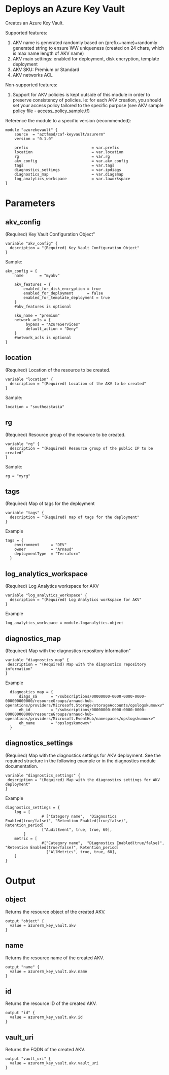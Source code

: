 # Deploys an Azure Key Vault
Creates an Azure Key Vault.

Supported features:
1. AKV name is generated randomly based on (prefix+name)+randomly generated string to ensure WW uniqueness (created on 24 chars, which is max name length of AKV name)
2. AKV main settings: enabled for deployment, disk encryption, template deployment
3. AKV SKU: Premium or Standard
4. AKV networks ACL

Non-supported features:
1. Support for AKV policies is kept outside of this module in order to preserve consistency of policies. Ie: for each AKV creation, you should set your access policy tailored to the specific purpose (see AKV sample policy file - access_policy_sample.tf)


Reference the module to a specific version (recommended):
```hcl
module "azurekevault" {
    source  = "aztfmod/caf-keyvault/azurerm"
    version = "0.1.0"

    prefix                            = var.prefix
    location                          = var.location
    rg                                = var.rg
    akv_config                        = var.akv_config
    tags                              = var.tags
    diagnostics_settings              = var.ipdiags
    diagnostics_map                   = var.diagsmap
    log_analytics_workspace           = var.laworkspace
}
```

# Parameters

## akv_config 
(Required) Key Vault Configuration Object"

```hcl
variable "akv_config" {
  description = "(Required) Key Vault Configuration Object"
}
```

Sample:
```hcl
akv_config = {
    name       = "myakv"

    akv_features = {
        enabled_for_disk_encryption = true
        enabled_for_deployment      = false
        enabled_for_template_deployment = true 
    } 
    #akv_features is optional

    sku_name = "premium"
    network_acls = {
         bypass = "AzureServices"
         default_action = "Deny"
    }
    #network_acls is optional
}
```

## location
(Required) Location of the resource to be created.
```hcl 
variable "location" {
  description = "(Required) Location of the AKV to be created"   
}
```

Sample:
```hcl 
location = "southeastasia"
```


## rg 
(Required) Resource group of the resource to be created. 

```hcl 
variable "rg" {
  description = "(Required) Resource group of the public IP to be created"    
}
```
Sample:
```hcl 
rg = "myrg"
```

## tags
(Required) Map of tags for the deployment
```hcl
variable "tags" {
  description = "(Required) map of tags for the deployment"
}
```
Example
```hcl
tags = {
    environment     = "DEV"
    owner           = "Arnaud"
    deploymentType  = "Terraform"
  }
```

## log_analytics_workspace
(Required) Log Analytics workspace for AKV
```hcl
variable "log_analytics_workspace" {
  description = "(Required) Log Analytics workspace for AKV"
}
```
Example
```hcl
log_analytics_workspace = module.loganalytics.object
```

## diagnostics_map
(Required) Map with the diagnostics repository information"
```hcl
variable "diagnostics_map" {
 description = "(Required) Map with the diagnostics repository information"
}
```
Example
```hcl
  diagnostics_map = {
      diags_sa      = "/subscriptions/00000000-0000-0000-0000-000000000000/resourceGroups/arnaud-hub-operations/providers/Microsoft.Storage/storageAccounts/opslogskumowxv"
      eh_id         = "/subscriptions/00000000-0000-0000-0000-000000000000/resourceGroups/arnaud-hub-operations/providers/Microsoft.EventHub/namespaces/opslogskumowxv"
      eh_name       = "opslogskumowxv"
  }
```

## diagnostics_settings
(Required) Map with the diagnostics settings for AKV deployment.
See the required structure in the following example or in the diagnostics module documentation.

```hcl
variable "diagnostics_settings" {
 description = "(Required) Map with the diagnostics settings for AKV deployment"
}
```
Example
```hcl
diagnostics_settings = {
    log = [
                # ["Category name",  "Diagnostics Enabled(true/false)", "Retention Enabled(true/false)", Retention_period] 
                ["AuditEvent", true, true, 60],
        ]
    metric = [
                #["Category name",  "Diagnostics Enabled(true/false)", "Retention Enabled(true/false)", Retention_period]                 
                  ["AllMetrics", true, true, 60],
    ]
}
```

# Output
## object
Returns the resource object of the created AKV.
```hcl
output "object" {
  value = azurerm_key_vault.akv
}
```

## name
Returns the resource name of the created AKV.
```hcl
output "name" {
  value = azurerm_key_vault.akv.name
}

```

## id
Returns the resource ID of the created AKV.
```hcl
output "id" {
  value = azurerm_key_vault.akv.id
}
```

## vault_uri
Returns the FQDN of the created AKV.
```hcl
output "vault_uri" {
  value = azurerm_key_vault.akv.vault_uri
}
```
